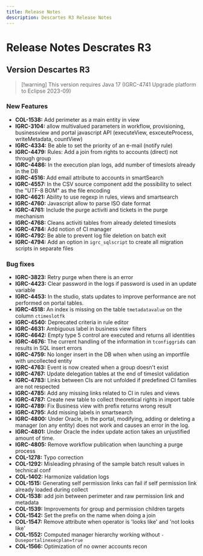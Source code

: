 ```yaml
---
title: Release Notes
description: Descartes R3 Release Notes
---
```


# Release Notes Descrates R3

## Version Descartes R3

> [!warning] This version requires Java 17 (IGRC-4741 Upgrade platform to Eclipse 2023-09)

### New Features

- **COL-1538:** Add perimeter as a main entity in view
- **IGRC-3104:** allow multivalued parameters in workflow, provisioning, businessview and portal javascript API (executeView, esxceuteProcess, writeMetadata, countView)
- **IGRC-4334:** Be able to set the priority of an e-mail (notify rule)
- **IGRC-4479:** Rules: Add a join from rights to accounts (direct) not through group
- **IGRC-4486:** In the execution plan logs, add number of timeslots already in the DB
- **IGRC-4516:** Add email attribute to accounts in smartSearch
- **IGRC-4557:** In the CSV source component add the possibility to select the "UTF-8 BOM" as the file encoding
- **IGRC-4621:** Ability to use regexp in rules, views and smartsearch
- **IGRC-4760:** Javascript allow to parse ISO date format
- **IGRC-4761:** Include the purge activiti and tickets in the purge mechanism
- **IGRC-4768:** Cleans activiti tables from already deleted timeslots
- **IGRC-4784:** Add notion of CI manager
- **IGRC-4792:** Be able to prevent log file deletion on batch exit
- **IGRC-4794:** Add an option in `igrc_sqlscript` to create all migration scripts in separate files

### Bug fixes

- **IGRC-3823:** Retry purge when there is an error
- **IGRC-4423:** Clear password in the logs if password is used in an update variable
- **IGRC-4453:** In the studio, stats updates to improve performance are not performed on portal tables.
- **IGRC-4518:** An index is missing on the table `tmetadatavalue` on the column `ctimeslotfk`
- **IGRC-4540:** Deprecated criteria in rule editor
- **IGRC-4631:** Ambiguous label in business view filters
- **IGRC-4642:** Empty type 5 control are executed and returns all identities
- **IGRC-4676:** The current handling of the information in `tconfiggrids` can results in SQL insert errors
- **IGRC-4759:** No longer insert in the DB when when using an importfile with uncollected entity
- **IGRC-4763:** Event is now created when a group doesn't exist
- **IGRC-4767:** Update delegation tables at the end of timeslot validation
- **IGRC-4783:** Links between CIs are not unfolded if predefined CI families are not respected
- **IGRC-4785:** Add any missing links related to CI in rules and views
- **IGRC-4787:** Create new table to collect theoretical rights in import table
- **IGRC-4789:** Fix Business view with prefix returns wrong result
- **IGRC-4795:** Add missing labels in smartsearch
- **IGRC-4800:** Under Oracle, in the portal, modifying, adding or deleting a manager (on any entity) does not work and causes an error in the log.
- **IGRC-4801:** Under Oracle the index update action takes an unjustified amount of time.
- **IGRC-4805:** Remove workflow publication when launching a purge process
- **COL-1278:** Typo correction
- **COL-1292:** Misleading phrasing of the sample batch result values in technical conf
- **COL-1402:** Harmonize validation logs
- **COL-1515:** Generating self permission links can fail if self permission link already loaded during collect
- **COL-1538:** add join between perimeter and raw permission link and metadata
- **COL-1539:** Improvements for group and permission children targets
- **COL-1542:** Set the prefix on the name when doing a join
- **COL-1547:** Remove attribute when operator is 'looks like' and 'not looks like'
- **COL-1552:** Computed manager hierarchy working without `-Duseportalinexecplan=true`
- **COL-1566:** Optimization of no owner accounts recon
